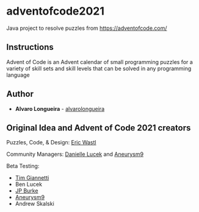 # adventofcode2021
Java project to resolve puzzles from https://adventofcode.com/

## Instructions
Advent of Code is an Advent calendar of small programming puzzles for a variety of skill sets and skill levels that can be solved in any programming language

## Author
* **Alvaro Longueira** - [alvarolongueira](https://github.com/alvarolongueira)

## Original Idea and Advent of Code 2021 creators
Puzzles, Code, & Design: [Eric Wastl](https://twitter.com/ericwastl)

Community Managers: [Danielle Lucek](https://www.reddit.com/user/daggerdragon) and [Aneurysm9](https://twitter.com/Aneurysm9)

Beta Testing:
* [Tim Giannetti](https://twitter.com/Sr_Giannetti)
* Ben Lucek
* [JP Burke](https://twitter.com/yatpay)
* [Aneurysm9](https://twitter.com/Aneurysm9)
* Andrew Skalski

